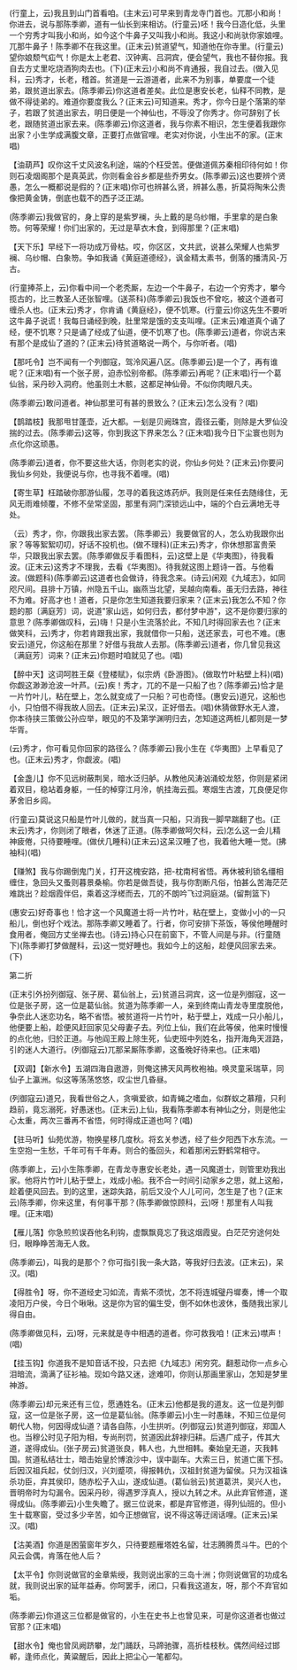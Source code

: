 <!-- { "loadSidebar": true } -->
(行童上，云)我且到山门首看咱。(主末云)可早来到青龙寺门首也。兀那小和尚！你进去，说与那陈季卿，道有一仙长到来相访。(行童云)呸！我今日造化低，头里一个穷秀才叫我小和尚，如今这个牛鼻子又叫我小和尚。我这小和尚驮你家娘哩。兀那牛鼻子！陈季卿不在我这里。(正末云)贫道望气，知道他在你寺里。(行童云)望你娘颓气疝气！你是太上老君、汉钟离、吕洞宾，便会望气，我也不替你报。我自去方丈里吃烧酒狗肉去也。(下)(正末云)小和尚不肯通报，我自过去。(做入见科，云)秀才，长老，稽首。贫道是一云游道者，此来不为别事，单要度一个徒弟，跟贫道出家去。(陈季卿云)你这道者差矣。此位是惠安长老，仙释不同教，是做不得徒弟的。难道你要度我么？(正末云)可知道来。秀才，你今日是个落第的举子，若跟了贫道出家去，明日便是一个神仙也，不辱没了你秀才。你可辞别了长老，跟随贫道出家去来。(陈季卿云)你这道者，我与你素不相识，怎生便着我跟你出家？小生学成满腹文章，正要打点做官哩。老实对你说，小生出不的家。(正末唱)

【油葫芦】叹你这千丈风波名利途，端的个枉受苦。便做道佩苏秦相印待何如！你则石凌烟阁那个是真英武，你则看金谷乡都是些乔男女。(陈季卿云)这也要辨个贤愚，怎么一概都说是假的？(正末唱)你可也辨甚么贤，辨甚么愚，折莫将陶朱公贵像把黄金铸，倒底也载不的西子泛正湖。

(陈季卿云)我做官的，身上穿的是紫罗襕，头上戴的是乌纱帽，手里拿的是白象笏。何等荣耀！你们出家的，无过是草衣木食，到得那里？(正末唱)

【天下乐】早经下一将功成万骨枯。哎，你区区，文共武，说甚么荣耀人也紫罗襕、乌纱帽、白象笏。争如我诵《黄庭道德经》，讽金精太素书，倒落的播清风-万古。

(行童捧茶上，云)你看中间一个老秃厮，左边一个牛鼻子，右边一个穷秀才，攀今揽古的，比三教圣人还张智哩。(送茶科)(陈季卿云)我饭也不曾吃，被这个道者可缠杀人也。(正末云)秀才，你肯诵《黄庭经》，便不饥寒。(行童云)你这先生不要听这牛鼻子说谎！我每日诵经到晚，肚里常是饿的支支叫哩。(正末云)难道真个诵了经，便不饥寒？只是诵了经成了仙道，便不饥寒了也。(陈季卿云)道者，你说古来有那个是成仙了道的？(正末云)待贫道略说一两个，与你听者。(唱)

【那吒令】岂不闻有一个列御寇，驾泠风遍八区。(陈季卿云)是一个了，再有谁呢？(正末唱)有一个张子房，迫赤忪别帝都。(陈季卿云)再呢？(正末唱)行一个葛仙翁，采丹砂入洞府。他虽则土木骸，这都足神仙骨。不似你肉眼凡夫。

(陈季卿云)敢问道者。神仙那里可有甚的景致么？(正末云)怎么没有？(唱)

【鹊踏枝】我那甩甘蓬壶，近大都。一刬是贝阙珠宫，霞径云衢，则除是大罗仙没揣的过去。(陈季卿云)这等，你到我这下界来怎么？(正末唱)我今日下尘寰也则为点化你这顽愚。

(陈季卿云)道者，你不要这些大话，你则老实的说，你仙乡何处？(正末云)你要问我仙乡何处，我便说与你，也寻我不着哩。(唱)

【寄生草】枉踏破你那游仙履，怎寻的着我这炼药炉。我则是任来任去随缘住，无风无雨难倾覆，不修不垒常坚固，那里有洞门深锁远山中，端的个白云满地无寻处。

（云）秀才，你，你跟我出家去罢。（陈季卿云）我要做官的人，怎么劝我跟你出家？等等絮絮叨叨，好话不投机也。(做不理科)(正末云)秀才，你休想那富贵荣华，只跟我出家去罢。(陈季卿做反手看图科，云)这壁上是《华夷图》，待我看波。(正末云)这秀才不理我，去看《华夷图》。待我就这图上题诗一首。与他看波。(做题科)(陈季卿云)这道者也会做诗，待我念来。(诗云)闲观《九域志》，如同咫尺间。县排十万镇，州隐五千山。幽燕当北望，吴越向南看。虽无归去路，神往不为难。好高才也！道者，只是你怎生知道我要归家来？(正末云)我怎么不知？你题的那〔满庭芳〕词，说道"家山远，如何归去，都付梦中游"，这不是你要归家的意思？(陈季卿做叹科，云)嗨！只是小生流落於此，不知几时得回家去也？(正末做笑科，云)秀才，你若肯跟我出家，我就借你一只船，送还家去，可也不难。(惠安云)道兄，你这船在那里？好借与我故人去那。(陈季卿云)道者，你几曾见我这〔满庭芳〕词来？(正末云)你题时咱就见了也。(唱)

【醉中天】这词呵胜王粲《登楼赋》，似宗炳《卧游图》。(做取竹叶粘壁上科)(唱)你觑这渺渺沧波一叶芦。(云)疾！秀才，兀的不是一只船了也？(陈季卿云)恰才是一片竹叶儿，粘在壁上，怎么就变成了一只船？可也奇怪。(惠安云)道兄，这船也小，只怕借不得我故人回去。(正末云)呆汉，正好借去。(唱)休猜做野水无人渡，你本待挟三策做公孙应举，眼见的不及第学渊明归去，怎知道这两桩儿都则是一梦华胥。

(云)秀才，你可看见你回家的路径么？(陈季卿云)我小生在《华夷图》上早看见了也。(正末云)秀才，你觑波。(唱)

【金盏儿】你不见远树蔽荆吴，暗水泛归舻。从教他风涛汹涌蛟龙怒，你则是紧闭着双目，稳站着身躯，一任的棹穿江月泠，帆挂海云孤。寒烟生古渡，兀良便足你茅舍旧乡闾。

(行童云)莫说这只船是竹叶儿做的，就当真一只船，只消我一脚早踹翻了也。(正末云)秀才，你则闭了眼者，休迷了正道。(陈季卿做呵欠科，云)怎么这一会儿精神疲倦，只待要睡哩。(做伏几睡科)(正末云)这呆汉睡了也，我着他大睡一觉。(拂袖科)(唱)

【赚煞】我与你踢倒鬼门关，打开这槐安路，把-枕南柯省悟。再休被利锁名缰相缠住，急回头又蚤则暮景桑榆。你若是做吾徒，我与你割断凡俗，怕甚么苦海茫茫难跳出？趁烟霞伴侣，乘着这浮槎而去，兀的不朗吟飞过洞庭湖。(留荆篮下)

(惠安云)好奇事也！恰才这一个风魔道士将一片竹叶，粘在壁上，变做小小的一只船儿，倒也好个戏法。那陈季卿又睡着了。行者，你可安排下茶饭，等侯他睡醒时食用者，俺回方丈坐禅去也。(诗云)持心只在前窗下，不管人间是与非。(行童随下)(陈季卿打梦做醒科，云)这一觉好睡也。我如今上的这船，趁便风回家去来。(下)

第二折

(正末引外扮列御寇、张子房、葛仙翁上，云)贫道吕洞宾，这一位是列御寇，这一位是张子房，这一位是葛仙翁。贫道为陈季卿一人，亲到终南山青龙寺里度脱他，争奈此人迷恋功名，略不省悟。被贫道将一片竹叶，粘于壁上，戏成一只小船儿，他便要上船，趁便风赶回家见父母妻子去。列位上仙，我们在此等侯，他来时慢慢的点化他，归於正道。与他阎王殿上除生死，仙吏班中列姓名，指开海角天涯路，引的迷人大道行。(列御寇云)兀那呆厮陈季卿，这蚤晚好待来也。(正末唱)

【双调】【新水令】五湖四海自遨游，则俺这拂天风两枚袍袖。唤灵童采瑞草，同仙子上瀛洲。似这等荡荡悠悠，叹尘世几昏昼。

(列御寇云)道兄，我看世俗之人，贪嗔爱欲，如青蝇之嗜血，似群蚁之慕羶，只利趋前，竟忘溺死，好愚迷也。(正末云)上仙，我看陈季卿本有神仙之分，则是他尘心太重，两次三番再不省悟，何时得成正道也呵？(唱)

【驻马听】仙苑优游，物换星移几度秋。将玄关参透，经了些夕阳西下水东流。一生空抱一生愁，千年可有千年寿。则合的蚤回头，和着那闲云野鹤常相守。

(陈季卿上，云)小生陈季卿，在青龙寺惠安长老处，遇一风魔道士，则管里劝我出家。他将片竹叶儿粘于壁上，戏成小船。我不合一时间引动家乡之思，就上这船，趁着便风回去。到的这里，迷踪失路，前后又没个人儿可问，怎生是了也？(正末云)陈季卿，你来这里，有何事干那？(陈季卿做惊顾科，云)呀！那里有人叫我哩。(正末唱)

【雁儿落】你急煎煎误吞他名利钩，虚飘飘竟忘了我这烟霞叟。白茫茫穷途何处归，眼睁睁苦海无人救。

(陈季卿云)，叫我的是那个？你可指引我一条大路，等我好归去波。(正末云)，呆汉。(唱)

【得胜令】呀，你不道经史习如流，青紫不须忧，怎不将连城璧丹墀奏，博一个取凌阳万户侯，今日个啾啾。这是你为官的偏生受，倒不如休也波休，蚤随我出家儿得自由。

(陈季卿做见科，云)呀，元来就是寺中相遇的道者。你可救我咱！(正末云)噤声！(唱)

【挂玉钩】你道我不是知音话不投，只去把《九域志》闲穷究。翻惹动你一点乡心泪暗流，滴满了征衫袖。现如今路又迷，途难叩，你则认那画里家山，怎知是梦里神游。

(陈季卿云)却元来还有三位，愿通姓名。(正末云)他都是我的道友。这一位是列御寇，这一位是张子房，这一位是葛仙翁。(陈季卿云)小生一时愚昧，不知三位是何朝代人物，何因得成仙道？请各自陈，小生拱听。(列御寇云)贫道列御寇，郑国人也。当穆公时见子阳为相，专尚刑罚，贫道因此辞禄归耕。后遇广成子，传其大道，遂得成仙。(张子房云)贫道张良，韩人也，九世相韩。秦始皇无道，灭我韩国。贫道私结壮士，暗击始皇於博浪沙中，误中副车。大索三日，贫道亡匿下邳。后因汉祖兵起，仗剑归汉，兴刘蹙项，得报韩仇，汉祖封贫道为留侯。只为汉祖诛杀功臣，弃其侯印，随赤松子入山，遂成仙道。(葛仙翁云)贫道葛洪，吴兴人也，晋明帝时为勾漏令。因采丹砂，得遇罗浮真人，授以九转之术。从此弃官修道，遂得成仙。(陈季卿云)小生失瞻了。据三位说来，都是弃官修道，得列仙班的。但小生十载寒窗，受过多少辛苦，如今正想做官，说不得这等迂阔话哩。(正末云)呆汉。(唱)

【沽美酒】你道是困萤窗年岁久，只待要题雁塔姓名留，壮志腾腾贯斗牛。巴的个风云会偶，肯落在他人后？

【太平令】你则说做官的金章紫绶，我则说出家的三岛十洲；你则说做官的功成名就，我则说出家的延年益寿。你呵罢手，闭口，只看我这道友，呀，那个不弃官如垢。

(陈季卿云)你道这三位都是做官的，小生在史书上也曾见来，可是你这道者也做过官那？(正末唱)

【甜水令】俺也曾凤阙跻攀，龙门踊跃，马蹄驰骤，高折桂枝秋。偶然间经过邯郸，逢师点化，黄粱醒后，因此上把尘心一笔都勾。

